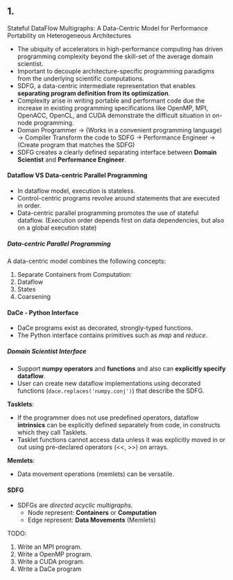 ## 1.
Stateful DataFlow Multigraphs: A Data-Centric Model for Performance Portability on Heterogeneous Architectures

- The ubiquity of accelerators in high-performance computing has driven programming complexity beyond the skill-set of the average domain scientist.
- Important to decouple architecture-specific programming paradigms from the underlying scientific computations.
- SDFG, a data-centric intermediate representation that enables __separating program definition from its optimization__.
- Complexity arise in writing portable and performant code due the increase in existing programming specifications like OpenMP, MPI, OpenACC, OpenCL, and CUDA demonstrate the difficult situation in on-node programming.
- Domain Programmer -> (Works in a convenient programming language) -> Compiler Transform the code to SDFG -> Performance Engineer -> (Create program that matches the SDFG)
- SDFG creates a clearly defined separating interface between __Domain Scientist__ and __Performance Engineer__.

####  Dataflow VS Data-centric Parallel Programming

- In dataflow model, execution is stateless.
- Control-centric programs revolve around statements that are executed in order. 
- Data-centric parallel programming promotes the use of stateful dataflow. (Execution order depends first on data dependencies, but also on a global execution state)

##### Data-centric Parallel Programming

A data-centric model combines the following concepts:
1. Separate Containers from Computation: 
2. Dataflow
3. States
4. Coarsening

#### DaCe - Python Interface

- DaCe programs exist as decorated, strongly-typed functions.
- The Python interface contains primitives such as _map_ and _reduce_.
##### Domain Scientist Interface
- Support __numpy operators__ and __functions__ and also can __explicitly specify dataflow__.
- User can create new dataflow implementations using decorated functions (`dace.replaces('numpy.conj')`) that describe the SDFG.

__Tasklets__:
- If the programmer does not use predefined operators, dataflow __intrinsics__ can be explicitly defined separately from code, in constructs which they call Tasklets.
- Tasklet functions cannot access data unless it was explicitly moved in or out using pre-declared operators (<<, >>) on arrays.

__Memlets__:
- Data movement operations (memlets) can be versatile.

#### SDFG

- SDFGs are _directed acyclic multigraphs_.
	- Node represent: __Containers__ or __Computation__
	- Edge represent: __Data Movements__ (Memlets)

TODO: 
1. Write an MPI program.
2. Write a OpenMP program.
3. Write a CUDA program.
4. Write a DaCe program
